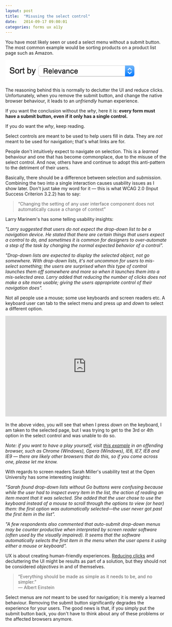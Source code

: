 ```yaml
---
layout: post
title:  "Misusing the select control"
date:   2014-09-17 09:00:01
categories: forms ux a11y
---
```


You have most likely seen or used a select menu without a submit button. The most common example would be sorting products on a product list page such as Amazon.

<div class="image">
	<img src="/assets/img/sortby.png" alt="Sort by select">
</div>

The reasoning behind this is normally to declutter the UI and reduce clicks. Unfortunately, when you remove the submit button, and change the native browser behaviour, it leads to an *unfriendly* human experience.

If you want the conclusion without the *why*, here it is: **every form must have a submit button, even if it only has a single control.**

If you do want the *why*, keep reading.

Select controls are meant to be used to help users fill in data. They are *not* meant to be used for navigation; that's what links are for.

People don't intuitively expect to navigate on selection. This is a *learned* behaviour and one that has become commonplace, due to the misuse of the select control. And now, others have and continue to adopt this anti-pattern to the detriment of their users.

Basically, there should be a difference between selection and *submission*. Combining the two into a single interaction causes usability issues as I show later. Don't just take my word for it &mdash; this is what WCAG 2.0 (Input Success Criterion 3.2.2) has to say:

> &ldquo;Changing the setting of any user interface component does not automatically cause a change of context&rdquo;

Larry Marinem's has some telling usability insights:

*"Larry suggested that users do not expect the drop-down list to be a navigation device. He stated that there are certain things that users expect a control to do, and sometimes it is common for designers to over-automate a step of the task by changing the normal expected behavior of a control".*

*"Drop-down lists are expected to display the selected object, not go somewhere. With drop-down lists, it's not uncommon for users to mis-select something; the users are surprised when this type of control launches them off somewhere and more so when it launches them into a mis-selected area. Larry added that reducing the number of clicks does not make a site more usable; giving the users appropriate control of their navigation does".*

Not all people use a mouse; some use keyboards and screen readers etc. A keyboard user can tab to the select menu and press *up* and *down* to select a different option.

<iframe width="100%" height="315" src="https://www.youtube.com/embed/rnKDDSo9Omk" frameborder="0" allowfullscreen></iframe>

In the above video, you will see that when I press *down* on the keyboard, I am taken to the selected page, but I was trying to get to the 3rd or 4th option in the select control and was unable to do so.

*Note: if you want to have a play yourself, visit [this example](http://html.cita.illinois.edu/script/onchange/onchange-example.php) in an offending browser, such as Chrome (Windows), Opera (Windows), IE6, IE7, IE8 and IE9 &mdash; there are likely other browsers that do this, so if you come across one, please let me know.*

With regards to screen readers Sarah Miller's usability test at the Open University has some interesting insights:

*"Sarah found drop-down lists without Go buttons were confusing because while the user had to inspect every item in the list, the action of reading an item meant that it was selected. She added that the user chose to use the keyboard instead of a mouse to scroll through the options to view (or hear) them: the first option was automatically selected—the user never got past the first item in the list".*

*"A few respondents also commented that auto-submit drop-down menus may be counter productive when interpreted by screen reader software (often used by the visually impaired). It seems that the software automatically selects the first item in the menu when the user opens it using either a mouse or keyboard".*

UX is about creating human-friendly experiences. [Reducing clicks](http://idyeah.com/blog/2012/06/stop-counting-clicks/) and decluttering the UI might be results as part of a solution, but they should not be considered *objectives* in and of themselves.

> &ldquo;Everything should be made as simple as it needs to be, and no simpler.&rdquo;
> <br>&mdash; Albert Einstein

Select menus are *not* meant to be used for navigation; it is merely a learned behaviour. Removing the submit button significantly degrades the experience for your users. The good news is that, if you simply put the submit button back, you don't have to think about any of these problems or the affected browsers anymore.
